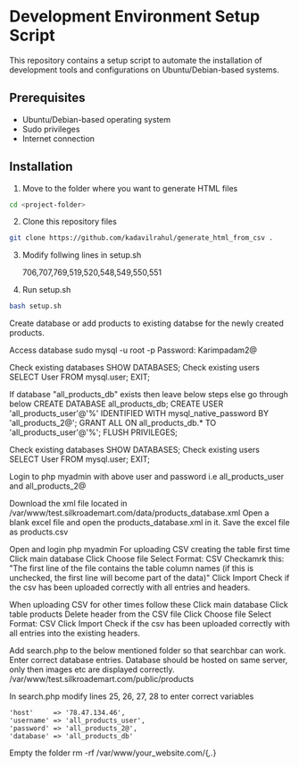 # Development Environment Setup Script

This repository contains a setup script to automate the installation of development tools and configurations on Ubuntu/Debian-based systems.

## Prerequisites

- Ubuntu/Debian-based operating system
- Sudo privileges
- Internet connection

## Installation

1. Move to the folder where you want to generate HTML files

```bash
cd <project-folder>
```
2. Clone this repository files

```bash
git clone https://github.com/kadavilrahul/generate_html_from_csv .
```
3. Modify follwing lines in setup.sh

    706,707,769,519,520,548,549,550,551

4. Run setup.sh

```bash
bash setup.sh
```





























Create database or add products to existing databse for the newly created products.

Access database
sudo mysql -u root -p
Password: Karimpadam2@

Check existing databases
SHOW DATABASES;
Check existing users
SELECT User FROM mysql.user;
EXIT;

If database "all_products_db" exists then leave below steps else go through below
CREATE DATABASE all_products_db;
CREATE USER 'all_products_user'@'%' IDENTIFIED WITH mysql_native_password BY 'all_products_2@';
GRANT ALL ON all_products_db.* TO 'all_products_user'@'%';
FLUSH PRIVILEGES;

Check existing databases
SHOW DATABASES;
Check existing users
SELECT User FROM mysql.user;
EXIT;

Login to php myadmin with above user and password i.e all_products_user and all_products_2@

Download the xml file located in /var/www/test.silkroademart.com/data/products_database.xml
Open a blank excel file and open the products_database.xml in it.
Save the excel file as products.csv

Open and login php myadmin
For uploading CSV creating the table first time
Click main database
Click Choose file
Select Format: CSV
Checkamrk this:
"The first line of the file contains the table column names (if this is unchecked, the first line will become part of the data)"
Click Import
Check if the csv has been uploaded correctly with all entries and headers.

When uploading CSV for other times follow these
Click main database
Click table products
Delete header from the CSV file
Click Choose file
Select Format: CSV
Click Import
Check if the csv has been uploaded correctly with all entries into the existing headers.

Add search.php to the below mentioned folder so that searchbar can work.
Enter correct database entries. Database should be hosted on same server, only then images etc are displayed correctly.
/var/www/test.silkroademart.com/public/products

In search.php modify lines 25, 26, 27, 28 to enter correct variables

    'host'     => '78.47.134.46',
    'username' => 'all_products_user',
    'password' => 'all_products_2@',
    'database' => 'all_products_db'


Empty the folder
rm -rf /var/www/your_website.com/{*,.*}